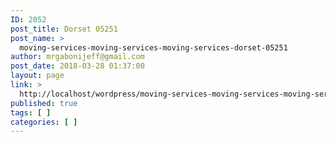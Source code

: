```yaml
---
ID: 2052
post_title: Dorset 05251
post_name: >
  moving-services-moving-services-moving-services-dorset-05251
author: mrgabonijeff@gmail.com
post_date: 2018-03-28 01:37:00
layout: page
link: >
  http://localhost/wordpress/moving-services-moving-services-moving-services-dorset-05251/
published: true
tags: [ ]
categories: [ ]
---
```

